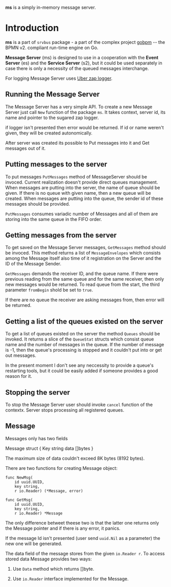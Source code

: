 **ms** is a simply in-memory message server.

# Introduction

**ms** is a part of `srvbus` package - a part of the complex project [gobpm](https://github.com/dr-dobermann/gobpm) -- the BPMN v2. compliant run-time engine on Go. 

**Message Server** (ms) is designed to use in a cooperation with the **Event Server** (es) and the **Service Server** (s2), but it could be used separately in case there is only a necessity of the queued messages interchange.

For logging Message Server uses [Uber zap logger](https://github.com/uber-go/zap).

## Running the Message Server

The Message Server has a very simple API. To create a new Message Server just call `New` function of the package `ms`. It takes context, server id, its name and pointer to the sugared zap logger.

if logger isn't presented then error would be returned. If id or name weren't given, they will be created autonomically.

After server was created its possible to Put messages into it and Get messages out of it.

## Putting messages to the server

To put messages `PutMessages` method of MessageServer should be invoced. Current realization doesn't provide direct queues management. When messages are putting into the server, the name of queue should be given. If there is no queue with given name, then a new queue will be created. When messages are putting into the queue, the sender id of these messages should be provided.

`PutMessages` consumes variadic number of Messages and all of them are storing into the same queue in the FIFO order. 

## Getting messages from the server

To get saved on the Message Server messages, `GetMessages` method should be invoced. This method returns a list of `MessageEnvelopes` which consists among the Message itself also time of it registration on the Server and the ID of the Message Sender. 

`GetMessages` demands the receiver ID, and the queue name. If there were previous reading from the same queue and for the same receiver, then only new messages would be returned. To read queue from the start,
the third parameter `fromBegin` shold be set to `true`.

If there are no queue the receiver are asking messages from, then error will be returned.

## Getting a list of the queues existed on the server

To get a list of queues existed on the server the method `Queues` should be invoked. It returns a slice of the `QueueStat` structs which consist queue name and the number of messages in the queue. If the number of message is -1, then the queue's processing is stopped and it couldn't put into or get out messages.

In the present moment I don't see any neccessity to provide a queue's restarting tools, but it could be easily added if someone provides a good reason for it.

## Stopping the server

To stop the Message Server user should invoke `cancel` function of the contextx. Server stops processing all registered queues.

## Message

Messages only has two fields
  
  Message struct {
      Key string
      data []bytes
  }

The maximum size of data couldn't exceed 8K bytes (8192 bytes). 

There are two functions for creating Message object:

    func NewMsg(
        id uuid.UUID, 
        key string,
        r io.Reader) (*Message, error)

    func GetMsg(
        id uuid.UUID,
        key string,
        r io.Reader) *Message

The only difference betweet theese two is that the latter one returns only the Message pointer and if there is any error, it panics.

If the message Id isn't presented (user send `uuid.Nil` as a parameter) the new one will be generated.

The data field of the message stores from the given `io.Reader r`.
To access stored data Message provides two ways:

  1. Use `Data` method which returns []byte.

  2. Use `io.Reader` interface implemented for the Message.
